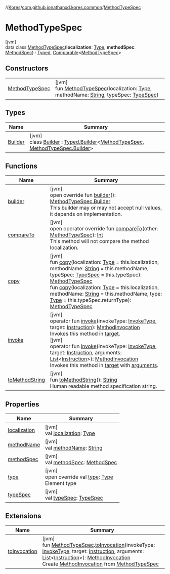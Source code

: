 //[Kores](../../../index.md)/[com.github.jonathanxd.kores.common](../index.md)/[MethodTypeSpec](index.md)

# MethodTypeSpec

[jvm]\
data class [MethodTypeSpec](index.md)(**localization**: [Type](https://docs.oracle.com/javase/8/docs/api/java/lang/reflect/Type.html), **methodSpec**: [MethodSpec](../-method-spec/index.md)) : [Typed](../../com.github.jonathanxd.kores.base/-typed/index.md), [Comparable](https://kotlinlang.org/api/latest/jvm/stdlib/kotlin/-comparable/index.html)<[MethodTypeSpec](index.md)>

## Constructors

| | |
|---|---|
| [MethodTypeSpec](-method-type-spec.md) | [jvm]<br>fun [MethodTypeSpec](-method-type-spec.md)(localization: [Type](https://docs.oracle.com/javase/8/docs/api/java/lang/reflect/Type.html), methodName: [String](https://kotlinlang.org/api/latest/jvm/stdlib/kotlin/-string/index.html), typeSpec: [TypeSpec](../../com.github.jonathanxd.kores.base/-type-spec/index.md)) |

## Types

| Name | Summary |
|---|---|
| [Builder](-builder/index.md) | [jvm]<br>class [Builder](-builder/index.md) : [Typed.Builder](../../com.github.jonathanxd.kores.base/-typed/-builder/index.md)<[MethodTypeSpec](index.md), [MethodTypeSpec.Builder](-builder/index.md)> |

## Functions

| Name | Summary |
|---|---|
| [builder](builder.md) | [jvm]<br>open override fun [builder](builder.md)(): [MethodTypeSpec.Builder](-builder/index.md)<br>This builder may or may not accept null values, it depends on implementation. |
| [compareTo](compare-to.md) | [jvm]<br>open operator override fun [compareTo](compare-to.md)(other: [MethodTypeSpec](index.md)): [Int](https://kotlinlang.org/api/latest/jvm/stdlib/kotlin/-int/index.html)<br>This method will not compare the method localization. |
| [copy](copy.md) | [jvm]<br>fun [copy](copy.md)(localization: [Type](https://docs.oracle.com/javase/8/docs/api/java/lang/reflect/Type.html) = this.localization, methodName: [String](https://kotlinlang.org/api/latest/jvm/stdlib/kotlin/-string/index.html) = this.methodName, typeSpec: [TypeSpec](../../com.github.jonathanxd.kores.base/-type-spec/index.md) = this.typeSpec): [MethodTypeSpec](index.md)<br>fun [copy](copy.md)(localization: [Type](https://docs.oracle.com/javase/8/docs/api/java/lang/reflect/Type.html) = this.localization, methodName: [String](https://kotlinlang.org/api/latest/jvm/stdlib/kotlin/-string/index.html) = this.methodName, type: [Type](https://docs.oracle.com/javase/8/docs/api/java/lang/reflect/Type.html) = this.typeSpec.returnType): [MethodTypeSpec](index.md) |
| [invoke](invoke.md) | [jvm]<br>operator fun [invoke](invoke.md)(invokeType: [InvokeType](../../com.github.jonathanxd.kores.base/-invoke-type/index.md), target: [Instruction](../../com.github.jonathanxd.kores/-instruction/index.md)): [MethodInvocation](../../com.github.jonathanxd.kores.base/-method-invocation/index.md)<br>Invokes this method in [target](invoke.md).<br>[jvm]<br>operator fun [invoke](invoke.md)(invokeType: [InvokeType](../../com.github.jonathanxd.kores.base/-invoke-type/index.md), target: [Instruction](../../com.github.jonathanxd.kores/-instruction/index.md), arguments: [List](https://kotlinlang.org/api/latest/jvm/stdlib/kotlin.collections/-list/index.html)<[Instruction](../../com.github.jonathanxd.kores/-instruction/index.md)>): [MethodInvocation](../../com.github.jonathanxd.kores.base/-method-invocation/index.md)<br>Invokes this method in [target](invoke.md) with [arguments](invoke.md). |
| [toMethodString](to-method-string.md) | [jvm]<br>fun [toMethodString](to-method-string.md)(): [String](https://kotlinlang.org/api/latest/jvm/stdlib/kotlin/-string/index.html)<br>Human readable method specification string. |

## Properties

| Name | Summary |
|---|---|
| [localization](localization.md) | [jvm]<br>val [localization](localization.md): [Type](https://docs.oracle.com/javase/8/docs/api/java/lang/reflect/Type.html) |
| [methodName](method-name.md) | [jvm]<br>val [methodName](method-name.md): [String](https://kotlinlang.org/api/latest/jvm/stdlib/kotlin/-string/index.html) |
| [methodSpec](method-spec.md) | [jvm]<br>val [methodSpec](method-spec.md): [MethodSpec](../-method-spec/index.md) |
| [type](type.md) | [jvm]<br>open override val [type](type.md): [Type](https://docs.oracle.com/javase/8/docs/api/java/lang/reflect/Type.html)<br>Element type |
| [typeSpec](type-spec.md) | [jvm]<br>val [typeSpec](type-spec.md): [TypeSpec](../../com.github.jonathanxd.kores.base/-type-spec/index.md) |

## Extensions

| Name | Summary |
|---|---|
| [toInvocation](../../com.github.jonathanxd.kores.util.conversion/to-invocation.md) | [jvm]<br>fun [MethodTypeSpec](index.md).[toInvocation](../../com.github.jonathanxd.kores.util.conversion/to-invocation.md)(invokeType: [InvokeType](../../com.github.jonathanxd.kores.base/-invoke-type/index.md), target: [Instruction](../../com.github.jonathanxd.kores/-instruction/index.md), arguments: [List](https://kotlinlang.org/api/latest/jvm/stdlib/kotlin.collections/-list/index.html)<[Instruction](../../com.github.jonathanxd.kores/-instruction/index.md)>): [MethodInvocation](../../com.github.jonathanxd.kores.base/-method-invocation/index.md)<br>Create [MethodInvocation](../../com.github.jonathanxd.kores.base/-method-invocation/index.md) from [MethodTypeSpec](index.md) |
